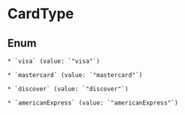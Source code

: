 
# CardType

## Enum


    * `visa` (value: `"visa"`)

    * `mastercard` (value: `"mastercard"`)

    * `discover` (value: `"discover"`)

    * `americanExpress` (value: `"americanExpress"`)



